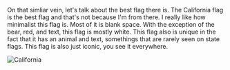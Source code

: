 On that simliar vein, let's talk about the best flag there is. The California flag is the best flag and that's not because I'm from there. I really like how minimalist this flag is. Most of it is blank space. With the exception of the bear, red, and text, this flag is mostly white. This flag also is unique in the fact that it has an animal and text, somethings that are rarely seen on state flags. This flag is also just iconic, you see it everywhere. 

<img src="/tysons-random-musings/img/california.png" alt="California">
